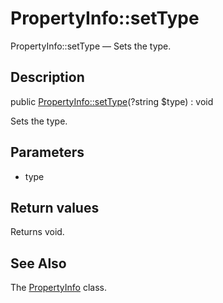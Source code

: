 PropertyInfo::setType
================

PropertyInfo::setType — Sets the type.

Description
---------------


public [PropertyInfo::setType](https://github.com/lingtalfi/DocTools/blob/master/doc/api/DocTools/Info/PropertyInfo/setType.md)(?string $type) : void




Sets the type.




Parameters
--------------

- type
    

Return values
----------------

Returns void.









See Also
-----------

The [PropertyInfo](https://github.com/lingtalfi/DocTools/blob/master/doc/api/DocTools/Info/PropertyInfo.md) class.
